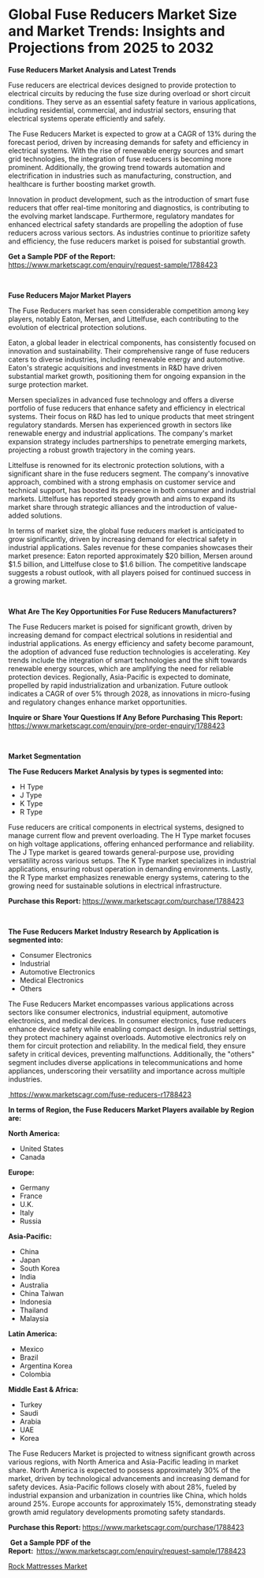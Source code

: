 <p><h1>Global Fuse Reducers Market Size and Market Trends: Insights and Projections from 2025 to 2032</h1></p><p><strong>Fuse Reducers Market Analysis and Latest Trends</strong></p>
<p><p>Fuse reducers are electrical devices designed to provide protection to electrical circuits by reducing the fuse size during overload or short circuit conditions. They serve as an essential safety feature in various applications, including residential, commercial, and industrial sectors, ensuring that electrical systems operate efficiently and safely.</p><p>The Fuse Reducers Market is expected to grow at a CAGR of 13% during the forecast period, driven by increasing demands for safety and efficiency in electrical systems. With the rise of renewable energy sources and smart grid technologies, the integration of fuse reducers is becoming more prominent. Additionally, the growing trend towards automation and electrification in industries such as manufacturing, construction, and healthcare is further boosting market growth.</p><p>Innovation in product development, such as the introduction of smart fuse reducers that offer real-time monitoring and diagnostics, is contributing to the evolving market landscape. Furthermore, regulatory mandates for enhanced electrical safety standards are propelling the adoption of fuse reducers across various sectors. As industries continue to prioritize safety and efficiency, the fuse reducers market is poised for substantial growth.</p></p>
<p><strong>Get a Sample PDF of the Report:&nbsp;</strong> <a href="https://www.marketscagr.com/enquiry/request-sample/1788423?utm_campaign=1911&utm_medium=2&utm_source=Github&utm_content=ia&utm_term=22022025&utm_id=fuse-reducers">https://www.marketscagr.com/enquiry/request-sample/1788423</a></p>
<p>&nbsp;</p>
<p><strong>Fuse Reducers Major Market Players</strong></p>
<p><p>The Fuse Reducers market has seen considerable competition among key players, notably Eaton, Mersen, and Littelfuse, each contributing to the evolution of electrical protection solutions.</p><p>Eaton, a global leader in electrical components, has consistently focused on innovation and sustainability. Their comprehensive range of fuse reducers caters to diverse industries, including renewable energy and automotive. Eaton's strategic acquisitions and investments in R&D have driven substantial market growth, positioning them for ongoing expansion in the surge protection market.</p><p>Mersen specializes in advanced fuse technology and offers a diverse portfolio of fuse reducers that enhance safety and efficiency in electrical systems. Their focus on R&D has led to unique products that meet stringent regulatory standards. Mersen has experienced growth in sectors like renewable energy and industrial applications. The company's market expansion strategy includes partnerships to penetrate emerging markets, projecting a robust growth trajectory in the coming years.</p><p>Littelfuse is renowned for its electronic protection solutions, with a significant share in the fuse reducers segment. The company's innovative approach, combined with a strong emphasis on customer service and technical support, has boosted its presence in both consumer and industrial markets. Littelfuse has reported steady growth and aims to expand its market share through strategic alliances and the introduction of value-added solutions.</p><p>In terms of market size, the global fuse reducers market is anticipated to grow significantly, driven by increasing demand for electrical safety in industrial applications. Sales revenue for these companies showcases their market presence: Eaton reported approximately $20 billion, Mersen around $1.5 billion, and Littelfuse close to $1.6 billion. The competitive landscape suggests a robust outlook, with all players poised for continued success in a growing market.</p></p>
<p>&nbsp;</p>
<p><strong>What Are The Key Opportunities For Fuse Reducers Manufacturers?</strong></p>
<p><p>The Fuse Reducers market is poised for significant growth, driven by increasing demand for compact electrical solutions in residential and industrial applications. As energy efficiency and safety become paramount, the adoption of advanced fuse reduction technologies is accelerating. Key trends include the integration of smart technologies and the shift towards renewable energy sources, which are amplifying the need for reliable protection devices. Regionally, Asia-Pacific is expected to dominate, propelled by rapid industrialization and urbanization. Future outlook indicates a CAGR of over 5% through 2028, as innovations in micro-fusing and regulatory changes enhance market opportunities.</p></p>
<p><strong>Inquire or Share Your Questions If Any Before Purchasing This Report:</strong> <a href="https://www.marketscagr.com/enquiry/pre-order-enquiry/1788423?utm_campaign=1911&utm_medium=2&utm_source=Github&utm_content=ia&utm_term=22022025&utm_id=fuse-reducers">https://www.marketscagr.com/enquiry/pre-order-enquiry/1788423</a></p>
<p>&nbsp;</p>
<p><strong>Market Segmentation</strong></p>
<p><strong>The Fuse Reducers Market Analysis by types is segmented into:</strong></p>
<p><ul><li>H Type</li><li>J Type</li><li>K Type</li><li>R Type</li></ul></p>
<p><p>Fuse reducers are critical components in electrical systems, designed to manage current flow and prevent overloading. The H Type market focuses on high voltage applications, offering enhanced performance and reliability. The J Type market is geared towards general-purpose use, providing versatility across various setups. The K Type market specializes in industrial applications, ensuring robust operation in demanding environments. Lastly, the R Type market emphasizes renewable energy systems, catering to the growing need for sustainable solutions in electrical infrastructure.</p></p>
<p><strong>Purchase this Report:&nbsp;</strong><a href="https://www.marketscagr.com/purchase/1788423?utm_campaign=1911&utm_medium=2&utm_source=Github&utm_content=ia&utm_term=22022025&utm_id=fuse-reducers">https://www.marketscagr.com/purchase/1788423</a></p>
<p>&nbsp;</p>
<p><strong>The Fuse Reducers Market Industry Research by Application is segmented into:</strong></p>
<p><ul><li>Consumer Electronics</li><li>Industrial</li><li>Automotive Electronics</li><li>Medical Electronics</li><li>Others</li></ul></p>
<p><p>The Fuse Reducers Market encompasses various applications across sectors like consumer electronics, industrial equipment, automotive electronics, and medical devices. In consumer electronics, fuse reducers enhance device safety while enabling compact design. In industrial settings, they protect machinery against overloads. Automotive electronics rely on them for circuit protection and reliability. In the medical field, they ensure safety in critical devices, preventing malfunctions. Additionally, the "others" segment includes diverse applications in telecommunications and home appliances, underscoring their versatility and importance across multiple industries.</p></p>
<p><a href="https://www.marketscagr.com/fuse-reducers-r1788423?utm_campaign=1911&utm_medium=2&utm_source=Github&utm_content=ia&utm_term=22022025&utm_id=fuse-reducers">&nbsp;https://www.marketscagr.com/fuse-reducers-r1788423</a></p>
<p><strong>In terms of Region, the Fuse Reducers Market Players available by Region are:</strong></p>
<p>
    <p> <strong> North America: </strong>
        <ul>
            <li>United States</li>
            <li>Canada</li>
        </ul>
        </p> 
    <p> <strong> Europe: </strong>
        <ul>
            <li>Germany</li>
            <li>France</li>
            <li>U.K.</li>
            <li>Italy</li>
            <li>Russia</li>
        </ul>
        </p> 
    <p> <strong> Asia-Pacific: </strong>
        <ul>
            <li>China</li>
            <li>Japan</li>
            <li>South Korea</li>
            <li>India</li>
            <li>Australia</li>
            <li>China Taiwan</li>
            <li>Indonesia</li>
            <li>Thailand</li>
            <li>Malaysia</li>
        </ul>
        </p> 
    <p> <strong> Latin America: </strong>
        <ul>
            <li>Mexico</li>
            <li>Brazil</li>
            <li>Argentina Korea</li>
            <li>Colombia</li>
        </ul>
        </p> 
    <p> <strong> Middle East & Africa: </strong>
        <ul>
            <li>Turkey</li>
            <li>Saudi</li>
            <li>Arabia</li>
            <li>UAE</li>
            <li>Korea</li>
        </ul>
    </p>
    </p>
<p><p>The Fuse Reducers Market is projected to witness significant growth across various regions, with North America and Asia-Pacific leading in market share. North America is expected to possess approximately 30% of the market, driven by technological advancements and increasing demand for safety devices. Asia-Pacific follows closely with about 28%, fueled by industrial expansion and urbanization in countries like China, which holds around 25%. Europe accounts for approximately 15%, demonstrating steady growth amid regulatory developments promoting safety standards.</p></p>
<p><strong>Purchase this Report: </strong><a href="https://www.marketscagr.com/purchase/1788423?utm_campaign=1911&utm_medium=2&utm_source=Github&utm_content=ia&utm_term=22022025&utm_id=fuse-reducers">https://www.marketscagr.com/purchase/1788423</a></p>
<p>&nbsp;<strong>Get a Sample PDF of the Report:&nbsp;&nbsp;</strong><a href="https://www.marketscagr.com/enquiry/request-sample/1788423?utm_campaign=1911&utm_medium=2&utm_source=Github&utm_content=ia&utm_term=22022025&utm_id=fuse-reducers">https://www.marketscagr.com/enquiry/request-sample/1788423</a></p>
<p><strong></strong></p>
<p><p><a href="https://github.com/mauripalmi/Market-Research-Report-List-6/blob/main/rock-mattresses-market.md?utm_campaign=1911&utm_medium=2&utm_source=Github&utm_content=ia&utm_term=22022025&utm_id=fuse-reducers">Rock Mattresses Market</a></p></p>